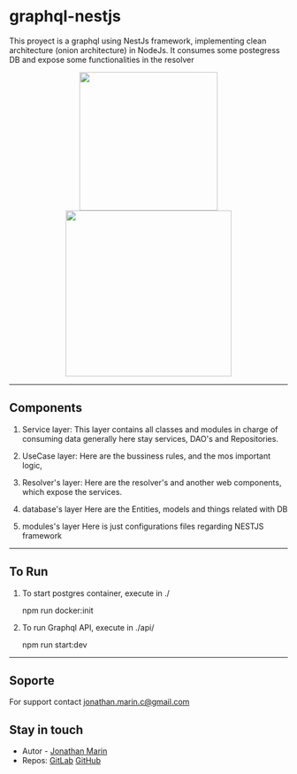 # graphql-nestjs

This proyect is a graphql using NestJs framework, implementing clean architecture (onion architecture)
in NodeJs.
It consumes some postegress DB and expose some functionalities in the resolver

<center><img src="https://graphql.org/img/logo.svg" width="250" height="250"> <img src="https://d33wubrfki0l68.cloudfront.net/e937e774cbbe23635999615ad5d7732decad182a/26072/logo-small.ede75a6b.svg" width="300" height="300"></center>

---

## Components

1. Service layer:
   This layer contains all classes and modules in charge of consuming data
   generally here stay services, DAO's and Repositories.

2. UseCase layer:
   Here are the bussiness rules, and the mos important logic,

3. Resolver's layer:
   Here are the resolver's and another web components, which expose the services.

4. database's layer
   Here are the Entities, models and things related with DB

5. modules's layer
   Here is just configurations files regarding NESTJS framework

---

## To Run

1. To start postgres container, execute in ./

   npm run docker:init

2. To run Graphql API, execute in ./api/

   npm run start:dev

---

## Soporte

For support contact jonathan.marin.c@gmail.com

## Stay in touch

- Autor - [Jonathan Marin](https://fr.wikipedia.org/wiki/Jonathan_Mar%C3%ADn)
- Repos: [GitLab](https://gitlab.com/Taufiq)
  [GitHub](https://github.com/Anceloth)
